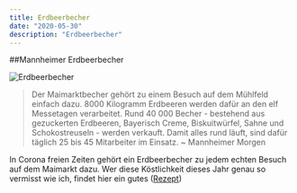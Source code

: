 ```yaml
---
title: Erdbeerbecher
date: "2020-05-30"
description: "Erdbeerbecher"
---
```

##Mannheimer Erdbeerbecher

![Erdbeerbecher](https://www.morgenweb.de/cms_media/module_img/1063/531514_1_nocroparticledetail_img_02219277.jpg)

> Der Maimarktbecher gehört zu einem Besuch auf dem Mühlfeld einfach dazu. 8000 Kilogramm Erdbeeren werden    dafür an den elf Messetagen verarbeitet. Rund 40 000 Becher - bestehend aus gezuckerten Erdbeeren, Bayerisch Creme, Biskuitwürfel, Sahne und Schokostreuseln - werden verkauft. Damit alles rund läuft, sind dafür täglich 25 bis 45 Mitarbeiter im Einsatz. ~ Mannheimer Morgen

In Corona freien Zeiten gehört ein Erdbeerbecher zu jedem echten Besuch auf dem Maimarkt dazu. Wer diese Köstlichkeit dieses Jahr genau so vermisst wie ich, findet hier ein gutes ([Rezept](https://www.chefkoch.de/rezepte/2714661424427321/Mannheimer-Maimarkt-Becher.html))

